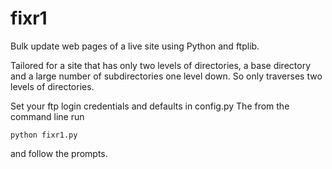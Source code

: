 # fixr1
Bulk update web pages of a live site using Python and ftplib.

Tailored for a site that has only two levels of directories, a base
directory and a large number of subdirectories one level down. So only 
traverses two levels of directories.

Set your ftp login credentials and defaults in config.py
The from the command line run

    python fixr1.py
and follow the prompts.
